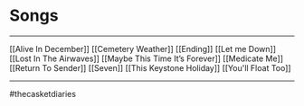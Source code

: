 # Songs

---

[[Alive In December]]
[[Cemetery Weather]]
[[Ending]]
[[Let me Down]]
[[Lost In The Airwaves]]
[[Maybe This Time It’s Forever]]
[[Medicate Me]]
[[Return To Sender]]
[[Seven]]
[[This Keystone Holiday]]
[[You'll Float Too]]

---
#thecasketdiaries 